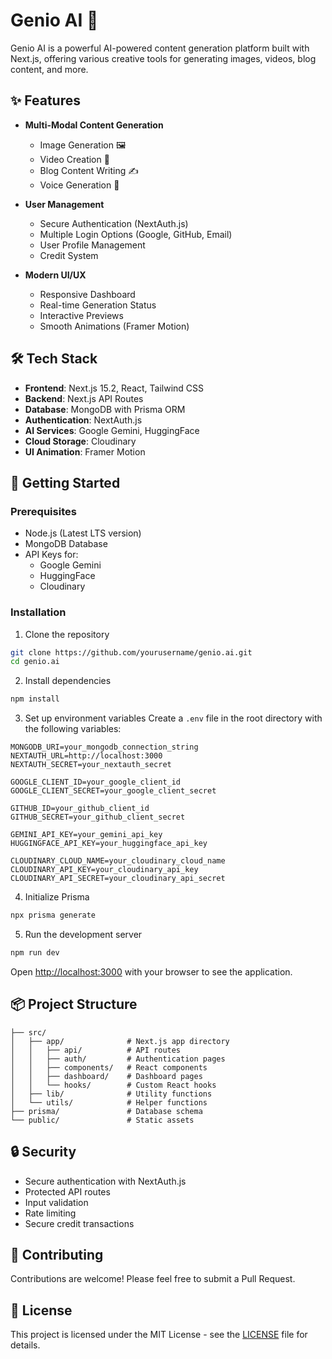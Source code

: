 # Genio AI 🚀

Genio AI is a powerful AI-powered content generation platform built with Next.js, offering various creative tools for generating images, videos, blog content, and more.

## ✨ Features

- **Multi-Modal Content Generation**
  - Image Generation 🖼️
  - Video Creation 🎥
  - Blog Content Writing ✍️
  - Voice Generation 🎤

- **User Management**
  - Secure Authentication (NextAuth.js)
  - Multiple Login Options (Google, GitHub, Email)
  - User Profile Management
  - Credit System

- **Modern UI/UX**
  - Responsive Dashboard
  - Real-time Generation Status
  - Interactive Previews
  - Smooth Animations (Framer Motion)

## 🛠️ Tech Stack

- **Frontend**: Next.js 15.2, React, Tailwind CSS
- **Backend**: Next.js API Routes
- **Database**: MongoDB with Prisma ORM
- **Authentication**: NextAuth.js
- **AI Services**: Google Gemini, HuggingFace
- **Cloud Storage**: Cloudinary
- **UI Animation**: Framer Motion

## 🚀 Getting Started

### Prerequisites

- Node.js (Latest LTS version)
- MongoDB Database
- API Keys for:
  - Google Gemini
  - HuggingFace
  - Cloudinary

### Installation

1. Clone the repository
```bash
git clone https://github.com/yourusername/genio.ai.git
cd genio.ai
```

2. Install dependencies
```bash
npm install
```

3. Set up environment variables
Create a `.env` file in the root directory with the following variables:
```env
MONGODB_URI=your_mongodb_connection_string
NEXTAUTH_URL=http://localhost:3000
NEXTAUTH_SECRET=your_nextauth_secret

GOOGLE_CLIENT_ID=your_google_client_id
GOOGLE_CLIENT_SECRET=your_google_client_secret

GITHUB_ID=your_github_client_id
GITHUB_SECRET=your_github_client_secret

GEMINI_API_KEY=your_gemini_api_key
HUGGINGFACE_API_KEY=your_huggingface_api_key

CLOUDINARY_CLOUD_NAME=your_cloudinary_cloud_name
CLOUDINARY_API_KEY=your_cloudinary_api_key
CLOUDINARY_API_SECRET=your_cloudinary_api_secret
```

4. Initialize Prisma
```bash
npx prisma generate
```

5. Run the development server
```bash
npm run dev
```

Open [http://localhost:3000](http://localhost:3000) with your browser to see the application.

## 📦 Project Structure

```
├── src/
│   ├── app/              # Next.js app directory
│   │   ├── api/          # API routes
│   │   ├── auth/         # Authentication pages
│   │   ├── components/   # React components
│   │   ├── dashboard/    # Dashboard pages
│   │   └── hooks/        # Custom React hooks
│   ├── lib/              # Utility functions
│   └── utils/            # Helper functions
├── prisma/               # Database schema
└── public/               # Static assets
```

## 🔒 Security

- Secure authentication with NextAuth.js
- Protected API routes
- Input validation
- Rate limiting
- Secure credit transactions

## 🤝 Contributing

Contributions are welcome! Please feel free to submit a Pull Request.

## 📄 License

This project is licensed under the MIT License - see the [LICENSE](LICENSE) file for details.
